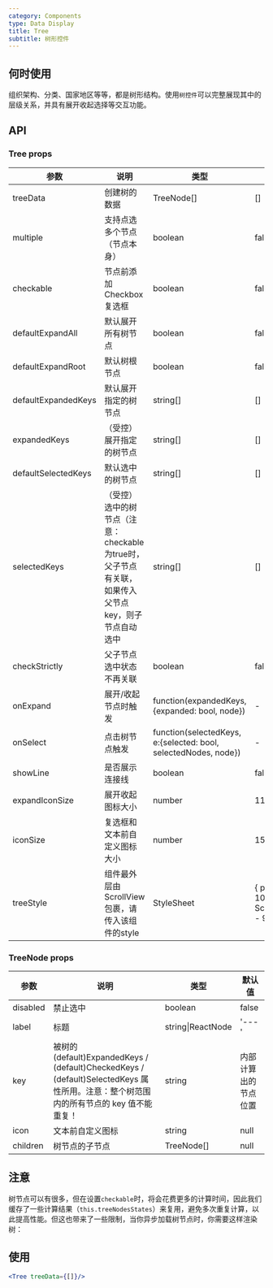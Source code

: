 ```yaml
---
category: Components
type: Data Display
title: Tree
subtitle: 树形控件
---
```


## 何时使用

组织架构、分类、国家地区等等，都是树形结构。使用`树控件`可以完整展现其中的层级关系，并具有展开收起选择等交互功能。

## API

### Tree props

| 参数       | 说明                                      | 类型       | 默认值 |
|-----------|------------------------------------------|------------|--------|
|treeData | 创建树的数据 | TreeNode[] | [] |
|multiple | 支持点选多个节点（节点本身） | boolean | false |
|checkable | 节点前添加 Checkbox 复选框 | boolean | false |
|defaultExpandAll | 默认展开所有树节点 | boolean | false |
|defaultExpandRoot | 默认树根节点 | boolean | false |
|defaultExpandedKeys | 默认展开指定的树节点 | string[] | [] |
|expandedKeys | （受控）展开指定的树节点 | string[] | [] |
|defaultSelectedKeys | 默认选中的树节点 | string[] | [] |
|selectedKeys | （受控）选中的树节点（注意：checkable为true时，父子节点有关联，如果传入父节点key，则子节点自动选中 | string[] | [] |
|checkStrictly | 父子节点选中状态不再关联 | boolean | false | 
|onExpand | 展开/收起节点时触发 | function(expandedKeys, {expanded: bool, node}) | - |
|onSelect | 点击树节点触发 | function(selectedKeys, e:{selected: bool, selectedNodes, node}) | - |
|showLine | 是否展示连接线 | boolean | false | 
|expandIconSize | 展开收起图标大小 | number | 11 | 
|iconSize | 复选框和文本前自定义图标大小 | number | 15 | 
|treeStyle | 组件最外层由ScrollView包裹，请传入该组件的style | StyleSheet | { padding: 10,height: ScreenHeight - 90} | 

### TreeNode props

| 参数       | 说明                                      | 类型       | 默认值 |
|-----------|------------------------------------------|------------|--------|
|disabled | 禁止选中 | boolean | false |
|label | 标题 | string\|ReactNode | '---' |
|key | 被树的 (default)ExpandedKeys / (default)CheckedKeys / (default)SelectedKeys 属性所用。注意：整个树范围内的所有节点的 key 值不能重复！ | string | 内部计算出的节点位置 |
|icon | 文本前自定义图标 | string | null |
|children | 树节点的子节点 | TreeNode[] | null |

## 注意

树节点可以有很多，但在设置`checkable`时，将会花费更多的计算时间，因此我们缓存了一些计算结果（`this.treeNodesStates`）来复用，避免多次重复计算，以此提高性能。但这也带来了一些限制，当你异步加载树节点时，你需要这样渲染树：

## 使用
```jsx
<Tree treeData={[]}/>
```
